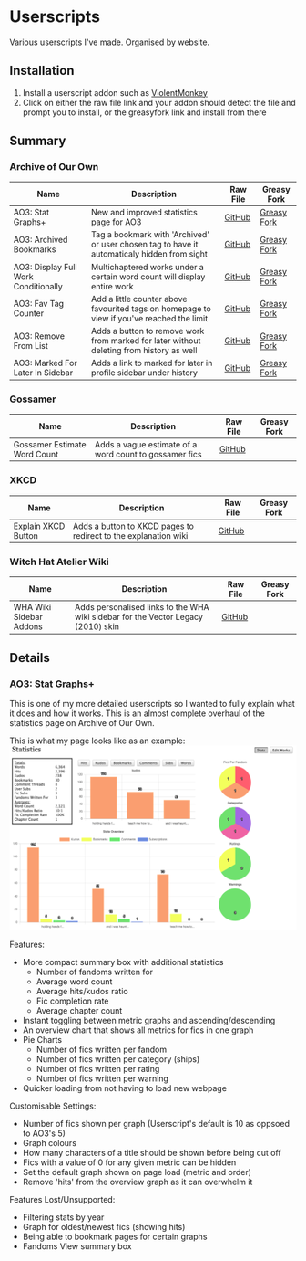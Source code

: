 # Userscripts
Various userscripts I've made. Organised by website.

## Installation

1. Install a userscript addon such as [ViolentMonkey](https://violentmonkey.github.io/)
2. Click on either the raw file link and your addon should detect the file and prompt you to install, or the greasyfork link and install from there

## Summary

### Archive of Our Own

| Name                                 | Description                                                                                 | Raw File                                                                                                    | Greasy Fork                                                                                 |
|--------------------------------------|---------------------------------------------------------------------------------------------|-------------------------------------------------------------------------------------------------------------|---------------------------------------------------------------------------------------------|
| AO3: Stat Graphs+                    | New and improved statistics page for AO3                                                    | [GitHub](https://github.com/sharkcatshark/Userscripts/raw/main/AO3/stat-graphs.user.js)                     | [Greasy Fork](https://greasyfork.org/en/scripts/499201-ao3-stat-graphs)                     |
| AO3: Archived Bookmarks              | Tag a bookmark with 'Archived' or user chosen tag to have it automaticaly hidden from sight | [GitHub](https://github.com/sharkcatshark/Userscripts/raw/main/AO3/archived-bookmarks.user.js)              | [Greasy Fork](https://greasyfork.org/en/scripts/499196-ao3-archived-bookmarks)              |
| AO3: Display Full Work Conditionally | Multichaptered works under a certain word count will display entire work                    | [GitHub](https://github.com/sharkcatshark/Userscripts/raw/main/AO3/display-full-work-conditionally.user.js) | [Greasy Fork](https://greasyfork.org/en/scripts/499197-ao3-display-full-work-conditionally) |
| AO3: Fav Tag Counter                 | Add a little counter above favourited tags on homepage to view if you've reached the limit  | [GitHub](https://github.com/sharkcatshark/Userscripts/raw/main/AO3/fav-tag-counter.user.js)                 | [Greasy Fork](https://greasyfork.org/en/scripts/499198-ao3-fav-tag-counter)                 |
| AO3: Remove From List                | Adds a button to remove work from marked for later without deleting from history as well    | [GitHub](https://github.com/sharkcatshark/Userscripts/raw/main/AO3/remove-from-list.user.js)                | [Greasy Fork](https://greasyfork.org/en/scripts/499200-ao3-remove-from-list)                |
| AO3: Marked For Later In Sidebar     | Adds a link to marked for later in profile sidebar under history                            | [GitHub](https://github.com/sharkcatshark/Userscripts/raw/main/AO3/marked-for-later-in-sidebar.user.js)     | [Greasy Fork](https://greasyfork.org/en/scripts/499199-ao3-marked-for-later-in-the-sidebar) |

### Gossamer

| Name                         | Description                                            | Raw File                                                                                            | Greasy Fork |
|------------------------------|--------------------------------------------------------|-----------------------------------------------------------------------------------------------------|-------------|
| Gossamer Estimate Word Count | Adds a vague estimate of a word count to gossamer fics | [GitHub](https://github.com/sharkcatshark/Userscripts/raw/main/Gossamer/estimate-wordcount.user.js) |             |

### XKCD

| Name                | Description                                                     | Raw File                                                                                         | Greasy Fork |
|---------------------|-----------------------------------------------------------------|--------------------------------------------------------------------------------------------------|-------------|
| Explain XKCD Button | Adds a button to XKCD pages to redirect to the explanation wiki | [GitHub](https://github.com/sharkcatshark/Userscripts/raw/main/XKCD/explain-xkcd-button.user.js) |             |

### Witch Hat Atelier Wiki

| Name                    | Description                                                                       | Raw File                                                                                        | Greasy Fork |
|-------------------------|-----------------------------------------------------------------------------------|-------------------------------------------------------------------------------------------------|-------------|
| WHA Wiki Sidebar Addons | Adds personalised links to the WHA wiki sidebar for the Vector Legacy (2010) skin | [GitHub](https://github.com/sharkcatshark/Userscripts/raw/main/WHA-Wiki/sidebar-addons.user.js) |             |

## Details

### AO3: Stat Graphs+

This is one of my more detailed userscripts so I wanted to fully explain what it does and how it works. This is an almost complete overhaul of the statistics page on Archive of Our Own.

This is what my page looks like as an example:
![Screenshot of a custom Archive of Our Own statistics page](images/ao3-stat-graphs.png)

Features:

- More compact summary box with additional statistics
  - Number of fandoms written for
  - Average word count
  - Average hits/kudos ratio
  - Fic completion rate
  - Average chapter count
- Instant toggling between metric graphs and ascending/descending
- An overview chart that shows all metrics for fics in one graph
- Pie Charts
  - Number of fics written per fandom
  - Number of fics written per category (ships)
  - Number of fics written per rating
  - Number of fics written per warning
- Quicker loading from not having to load new webpage

Customisable Settings:

- Number of fics shown per graph (Userscript's default is 10 as oppsoed to AO3's 5)
- Graph colours
- How many characters of a title should be shown before being cut off
- Fics with a value of 0 for any given metric can be hidden
- Set the default graph shown on page load (metric and order)
- Remove 'hits' from the overview graph as it can overwhelm it

Features Lost/Unsupported:

- Filtering stats by year
- Graph for oldest/newest fics (showing hits)
- Being able to bookmark pages for certain graphs
- Fandoms View summary box
